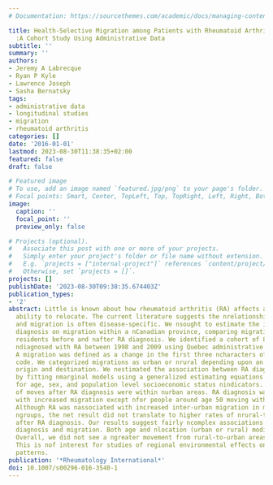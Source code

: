 ```yaml
---
# Documentation: https://sourcethemes.com/academic/docs/managing-content/

title: Health-Selective Migration among Patients with Rheumatoid Arthritis in Quebec
  :A Cohort Study Using Administrative Data
subtitle: ''
summary: ''
authors:
- Jeremy A Labrecque
- Ryan P Kyle
- Lawrence Joseph
- Sasha Bernatsky
tags:
- administrative data
- longitudinal studies
- migration
- rheumatoid arthritis
categories: []
date: '2016-01-01'
lastmod: 2023-08-30T11:38:35+02:00
featured: false
draft: false

# Featured image
# To use, add an image named `featured.jpg/png` to your page's folder.
# Focal points: Smart, Center, TopLeft, Top, TopRight, Left, Right, BottomLeft, Bottom, BottomRight.
image:
  caption: ''
  focal_point: ''
  preview_only: false

# Projects (optional).
#   Associate this post with one or more of your projects.
#   Simply enter your project's folder or file name without extension.
#   E.g. `projects = ["internal-project"]` references `content/project/deep-learning/index.md`.
#   Otherwise, set `projects = []`.
projects: []
publishDate: '2023-08-30T09:38:35.674403Z'
publication_types:
- '2'
abstract: Little is known about how rheumatoid arthritis (RA) affects an nindividual's
  ability to relocate. The current literature suggests the nrelationship between health
  and migration is often disease-specific. We nsought to estimate the impact of RA
  diagnosis on migration within a nCanadian province, comparing migration rates in
  residents before and nafter RA diagnosis. We identified a cohort of 81,181 individuals
  ndiagnosed with RA between 1998 and 2009 using Quebec administrative ndatabases.
  A migration was defined as a change in the first three ncharacters of the postal
  code. We categorized migrations as urban or nrural depending upon an individual's
  origin and destination. We nestimated the association between RA diagnosis and migration
  by fitting nmarginal models using a generalized estimating equations approach, nadjusting
  for age, sex, and population level socioeconomic status nindicators. The vast majority
  of moves after RA diagnosis were within nurban areas. RA diagnosis was associated
  with increased migration except nfor people around age 50 moving within urban areas.
  Although RA was nassociated with increased inter-urban migration in many demographic
  ngroups, the net result did not translate to higher rates of nrural-to-urban migration
  after RA diagnosis. Our results suggest fairly ncomplex associations between RA
  diagnosis and migration. Both age and nlocation (urban or rural) modify this effect.
  Overall, we did not see a ngreater movement from rural-to-urban areas after RA diagnosis.
  This is nof interest for studies of regional environmental effects on chronic ndisease
  patterns.
publication: '*Rheumatology International*'
doi: 10.1007/s00296-016-3540-1
---
```

